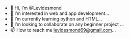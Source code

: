 - 👋 Hi, I’m @Levidesmond
- 👀 I’m interested in web and app development...
- 🌱 I’m currently learning python and HTML...
- 💞️ I’m looking to collaborate on any beginner project ...
- 📫 How to reach me levidesmond69@gmail.com...

<!---
Levidesmond/Levidesmond is a ✨ special ✨ repository because its `README.md` (this file) appears on your GitHub profile.
You can click the Preview link to take a look at your changes.
--->
